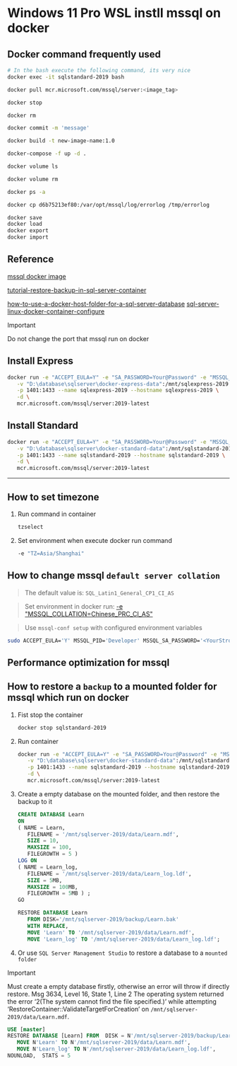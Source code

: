 # Windows 11 Pro WSL instll mssql on docker

## Docker command frequently used
   ```bash
   # In the bash execute the following command, its very nice
   docker exec -it sqlstandard-2019 bash

   docker pull mcr.microsoft.com/mssql/server:<image_tag>

   docker stop

   docker rm

   docker commit -m 'message'

   docker build -t new-image-name:1.0

   docker-compose -f up -d .

   docker volume ls

   docker volume rm

   docker ps -a

   docker cp d6b75213ef80:/var/opt/mssql/log/errorlog /tmp/errorlog

   docker save
   docker load
   docker export
   docker import

   ```

## Reference
[mssql docker image](https://hub.docker.com/_/microsoft-mssql-server)

[tutorial-restore-backup-in-sql-server-container](https://docs.microsoft.com/en-us/sql/linux/tutorial-restore-backup-in-sql-server-container?view=sql-server-ver16)

[how-to-use-a-docker-host-folder-for-a-sql-server-database](https://theserogroup.com/how-to-use-a-docker-host-folder-for-a-sql-server-database/)
[sql-server-linux-docker-container-configure](https://docs.microsoft.com/en-us/sql/linux/sql-server-linux-docker-container-configure?view=sql-server-linux-ver15&pivots=cs1-bash#persist)

> [!IMPORTANT]
> Do not change the port that mssql run on docker

## Install Express
   ```bash
   docker run -e "ACCEPT_EULA=Y" -e "SA_PASSWORD=Your@Password" -e "MSSQL_PID=Express" \
      -v "D:\database\sqlserver\docker-express-data":/mnt/sqlexpress-2019 \
      -p 1401:1433 --name sqlexpress-2019 --hostname sqlexpress-2019 \
      -d \
      mcr.microsoft.com/mssql/server:2019-latest
   ```

## Install Standard
   ```bash
   docker run -e "ACCEPT_EULA=Y" -e "SA_PASSWORD=Your@Password" -e "MSSQL_PID=Standard" \
      -v "D:\database\sqlserver\docker-standard-data":/mnt/sqlstandard-2019 \
      -p 1401:1433 --name sqlstandard-2019 --hostname sqlstandard-2019 \
      -d \
      mcr.microsoft.com/mssql/server:2019-latest
   ```

---

## How to set timezone
1. Run command in container
   ```bash
   tzselect
   ```

2. Set environment when execute docker run command
   ```bash
   -e "TZ=Asia/Shanghai"
   ```

## How to change mssql `default server collation`

> The default value is: `SQL_Latin1_General_CP1_CI_AS`

> Set environment in docker run: [-e "MSSQL_COLLATION=Chinese_PRC_CI_AS"](https://docs.microsoft.com/en-us/sql/linux/sql-server-linux-configure-environment-variables?view=sql-server-linux-ver15)

> Use `mssql-conf setup` with configured environment variables

   ```bash
   sudo ACCEPT_EULA='Y' MSSQL_PID='Developer' MSSQL_SA_PASSWORD='<YourStrong!Passw0rd>' MSSQL_COLLATION='Chinese_PRC_CI_AS' MSSQL_TCP_PORT=1401 /opt/mssql/bin/mssql-conf setup
   ```


## Performance optimization for mssql

>
>


## How to restore a `backup` to a mounted folder for mssql which run on docker

1. Fist stop the container
   ```bash
   docker stop sqlstandard-2019
   ```

2. Run container

   ```bash
   docker run -e "ACCEPT_EULA=Y" -e "SA_PASSWORD=Your@Password" -e "MSSQL_PID=Standard" \
      -v "D:\database\sqlserver\docker-standard-data":/mnt/sqlstandard-2019 \
      -p 1401:1433 --name sqlstandard-2019 --hostname sqlstandard-2019 \
      -d \
      mcr.microsoft.com/mssql/server:2019-latest
   ```

3. Create a empty database on the mounted folder, and then restore the backup to it

   ```SQL
   CREATE DATABASE Learn 
   ON
   ( NAME = Learn,
      FILENAME = '/mnt/sqlserver-2019/data/Learn.mdf',
      SIZE = 10,
      MAXSIZE = 100,
      FILEGROWTH = 5 )
   LOG ON
   ( NAME = Learn_log,
      FILENAME = '/mnt/sqlserver-2019/data/Learn_log.ldf',
      SIZE = 5MB,
      MAXSIZE = 100MB,
      FILEGROWTH = 5MB ) ;
   GO

   RESTORE DATABASE Learn 
      FROM DISK='/mnt/sqlserver-2019/backup/Learn.bak' 
      WITH REPLACE,
      MOVE 'Learn' TO '/mnt/sqlserver-2019/data/Learn.mdf', 
      MOVE 'Learn_log' TO '/mnt/sqlserver-2019/data/Learn_log.ldf';
   ```

4. Or use `SQL Server Management Studio` to restore a database to a `mounted folder`

> [!IMPORTANT]
> Must create a empty database firstly, otherwise an error will throw if directly restore.
> Msg 3634, Level 16, State 1, Line 2
The operating system returned the error ‘2(The system cannot find the file specified.)’ while attempting ‘RestoreContainer::ValidateTargetForCreation’ on `/mnt/sqlserver-2019/data/Learn.mdf`.

   ```SQL
   USE [master]
   RESTORE DATABASE [Learn] FROM  DISK = N'/mnt/sqlserver-2019/backup/Learn.bak' WITH  FILE = 1,  
      MOVE N'Learn' TO N'/mnt/sqlserver-2019/data/Learn.mdf',  
      MOVE N'Learn_log' TO N'/mnt/sqlserver-2019/data/Learn_log.ldf',  
   NOUNLOAD,  STATS = 5
   ```




